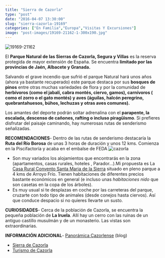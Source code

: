 ```yaml
---
title: "Sierra de Cazorla"
type: "post"
date: "2016-04-07 13:30:00"
slug: "sierra-cazorla-19169"
categories: ["En Familia","Europa","Visitas Y Excursiones"]
image: "post-images/19169-21162-1-300x190.jpg"
---
```


![19169-21162](post-images/19169-21162-1-300x190.jpg)

El **Parque Natural de las Sierras de Cazorla, Segura y Villas** es la reserva protegida de mayor extensión de España. Se encuentra **limitado por las provincias de Jaén, Albacete y Granada.**   
  
Salvando el grave incendio que sufrió el parque Natural hará unos años (ahora ya bastante recuperado) este parque destaca por sus **bosques de pinos** entre otras muchas variedades de flora y por la comunidad de **herbívoros (como el jabalí, cabra montés, ciervo, gamos), carnívoros ( como el zorro o el gato montés) y aves (águilas, halcón peregrino, quebrantahuesos, búhos, lechuzas y otras aves comunes).**  
  
Los amantes del deporte podrán soltar adrenalina con el **parapente, la escalada, descenso de cañones, rafting o incluso piragüismo**. Si prefieres disfrutar del paisaje caminando, hay numerosas rutas de senderismo señalizadas.  
  
**RECOMENDACIONES**- Dentro de las rutas de senderismo destacaría la **Ruta del Río Borosa** de unas 3 horas de duración y unos 12 kms. Comienza en la Piscifactoría y acaba en el embalse de FEDA ![cazorla](post-images/cazorla-300x153.jpg)
- Son muy variados los alojamientos que encontrarás en la zona (apartamentos, casas rurales, hoteles , Parador...).Mi propuesta es La [Casa Rural Convento Santa Maria de la Sierra](http://crsantamaria.com/) situado en pleno parque a 4 kms de Arroyo Frío. Tienen habitaciones de diferentes precios bastante económicos en general (e incluso unas *habitaciones nido* que son casetas en la copa de los árboles).
- Es muy usual si te desplazas en coche por las carreteras del parque, cruzarte con todo tipo de animales (desde conejos hasta ciervos). Así que conduce despacio si no quieres llevarte un susto.

**CURIOSIDADES**- Cerca de la población de Cazorla, se encuentra la pequeña población de **La Iruela**. Allí hay un cerro con las ruinas de un antiguo castillo musulmán y de un monasterio. Las vistas son extraordinarias.

**INFORMACIÓN ADICIONAL**- [Panorámica Cazorlense](http://panoramicacazorlense.blogspot.com/) (blog)
- [Sierra de Cazorla ](http://www.sierracazorla.com/)
- [Turismo de Cazorla](http://www.turismoencazorla.com/)